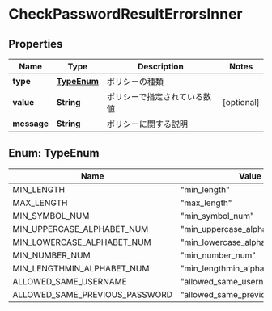 

# CheckPasswordResultErrorsInner


## Properties

| Name | Type | Description | Notes |
|------------ | ------------- | ------------- | -------------|
|**type** | [**TypeEnum**](#TypeEnum) | ポリシーの種類 |  |
|**value** | **String** | ポリシーで指定されている数値 |  [optional] |
|**message** | **String** | ポリシーに関する説明 |  |



## Enum: TypeEnum

| Name | Value |
|---- | -----|
| MIN_LENGTH | &quot;min_length&quot; |
| MAX_LENGTH | &quot;max_length&quot; |
| MIN_SYMBOL_NUM | &quot;min_symbol_num&quot; |
| MIN_UPPERCASE_ALPHABET_NUM | &quot;min_uppercase_alphabet_num&quot; |
| MIN_LOWERCASE_ALPHABET_NUM | &quot;min_lowercase_alphabet_num&quot; |
| MIN_NUMBER_NUM | &quot;min_number_num&quot; |
| MIN_LENGTHMIN_ALPHABET_NUM | &quot;min_lengthmin_alphabet_num&quot; |
| ALLOWED_SAME_USERNAME | &quot;allowed_same_username&quot; |
| ALLOWED_SAME_PREVIOUS_PASSWORD | &quot;allowed_same_previous_password&quot; |



